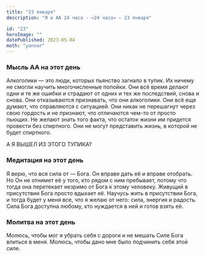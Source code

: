 ```yaml
---
title: "23 января"
description: "Я и АА 24 часа - «24 часа» — 23 января"

id: "23"
heroImage: ""
datePublished: 2023-05-04
moth: "yanvar"
---
```


### Мысль АА на этот день

Алкоголики — это люди, которых пьянство загнало в тупик. Их ничему не смогли
научить многочисленные попойки. Они всё время делают одни и те же ошибки и
страдают от одних и тех же последствий, снова и снова. Они отказываются
признавать, что они алкоголики. Они всё еще думают, что справляются с
ситуацией. Они никак не перешагнут через свою гордость и не признают, что
отличаются чем-то от просто пьющих. Не желают знать того факта, что остаток
жизни им придется провести без спиртного. Они не могут представить жизнь, в
которой не будет спиртного.

А Я ВЫШЕЛ ИЗ ЭТОГО ТУПИКА?

### Медитация на этот день

Я верю, что вся сила от — Бога. Он вправе дать её и вправе отобрать. Но Он не
отнимет её у того, кто рядом с ним пребывает, потому что тогда она перетекает
незримо от Бога к этому человеку. Живущий в присутствии Бога просто вдыхает
её. Научусь жить в присутствии Бога, и тогда будет у меня все, что я желаю от
него: сила, энергия и радость. Сила Бога доступна любому, кто нуждается в ней
и готов взять её.

### Молитва на этот день

Молюсь, чтобы мог я убрать себя с дороги и не мешать Силе Бога влиться в меня.
Молюсь, чтобы дано мне было подчинить себя этой силе.
